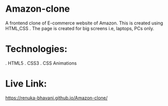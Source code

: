 # Amazon-clone
A frontend clone of E-commerce website of Amazon. This is created using HTML,CSS . The page is created for big screens i.e, laptops, PCs only.

# Technologies:
. HTML5
. CSS3
. CSS Animations

# Live Link:
 https://renuka-bhavani.github.io/Amazon-clone/
